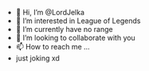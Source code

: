 - 👋 Hi, I’m @LordJelka
- 👀 I’m interested in League of Legends
- 🌱 I’m currently have no range
- 💞️ I’m looking to collaborate with you
- 📫 How to reach me ...
- just joking xd

<!---
LordJelka/LordJelka is a ✨ special ✨ repository because its `README.md` (this file) appears on your GitHub profile.
You can click the Preview link to take a look at your changes.
--->
